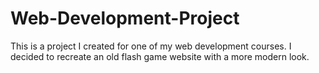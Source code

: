 # Web-Development-Project
This is a project I created for one of my web development courses. I decided to recreate an old flash game website with a more modern look.
